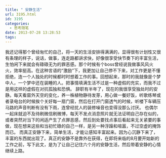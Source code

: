 ```yaml
---
title: " 安静生活"
url: 3195.html
id: 3195
categories:
  - 思考随笔
date: 2013-07-28 13:28:53
tags:
---
```


我还记得那个曾经匆忙的自己，将一天的生活安排得满满的，显得很有计划性又很有条理的样子，说话，做事，连走路都讲求快，好像很享受快节奏下的丰富生活，生怕闲下来就会有碌碌无为的罪恶感。那个时候有个boss曾经说我做事风风火火，效率挺高。在这种言语的“激励”下，我更加让自己停不下来，对工作更是不懂拒绝，连一个人独处的时候都时时想着工作的事。回想起来，那时的我就像是个梦中人，一个梦中还在装睡的人。把事情填满生活不过是一种虚假的充实，而我不过是用这样的虚假在对抗孤独和恐惧。 辞职有半年了，现在的我很享受独处时的安静。每天看窗外天空的变化，养一株植物静待发芽，用心做一餐好饭，听歌练琴或者录电台的时候挨个关好每一扇门窗，然后在打开门窗透气的时候，听楼下车辆压马路的声音判断有没有下雨，连曾经扰人的装修噪音也变得没那么讨厌。 也偶尔一起床就迫不及待刷微信刷微博，每天不发点消息照片就无法证明自己存在似的，或者突然对当下的闲适产生了点罪恶感，然后到处要找点事后看起来无关紧要的事做，现在想来这些和当初忙碌的自己一样，是另一种浮躁和喧嚣，不过空虚的掩饰而已。 而真正安静下来，简单生活，才能让感知丰富起来。因为心沉静下来了，丰富的东西就出现了。真正的安静不是靠外在获得，在即将来临的8月要开始新的工作之前，写下此文，是为了让自己记住六个月的安静生活，然后带着安静的心情继续上路。